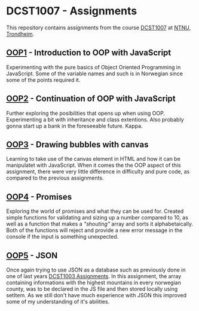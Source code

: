 # DCST1007 - Assignments
This repository contains assignments from the course [DCST1007](https://www.ntnu.edu/studies/courses/DCST1007) at [NTNU, Trondheim](https://www.ntnu.edu/).

## [OOP1](https://github.com/ipeglin/DCST1007/tree/master/Assignments/js-ov01-ian-philip-eglin) - Introduction to OOP with JavaScript
Experimenting with the pure basics of Object Oriented Programming in JavaScript. Some of the variable names and such is in Norwegian since some of the points required it.

## [OOP2](https://github.com/ipeglin/DCST1007/tree/master/Assignments/js-ov02-ian-philip-eglin) - Continuation of OOP with JavaScript
Further exploring the posibilities that opens up when using OOP. Experimenting a bit with inheritance and class extentions. Also probably gonna start up a bank in the foreseeable future. Kappa.

## [OOP3](https://github.com/ipeglin/DCST1007/tree/master/Assignments/js-ov03-ian-philip-eglin) - Drawing bubbles with canvas
Learning to take use of the canvas element in HTML and how it can be manipulatet with JavaScript. When it comes the the OOP aspect of this assignment, there were very little difference in difficulty and pure code, as compared to the previous assignments.

## [OOP4](https://github.com/ipeglin/DCST1007/tree/master/Assignments/js-ov04-ian-philip-eglin) - Promises
Exploring the world of promises and what they can be used for. Created simple functions for validating and sizing up a number compared to 10, as well as a function that makes a *"shouting"* array and sorts it alphabetaically. Both of the functions will reject and provide a new error message in the console if the input is something unexpected.

## [OOP5](https://github.com/ipeglin/DCST1007/tree/master/Assignments/js-ov05-ian-philip-eglin) - JSON
Once again trying to use JSON as a database such as previously done in one of last years [DCST1003 Assignments](https://github.com/ipeglin/DCST1003/tree/master/Assignments/js-ov09-ian-philip-eglin). In this assignment, the array containing informations with the highest mountains in every norwegian county, was to be declared in the JS file and then stored locally using setItem. As we still don't have much experience with JSON this improved some of my understanding of it's abilities.